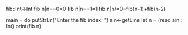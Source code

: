 
fib::Int->Int
fib n|n==0=0
fib n|n==1=1
fib n|n/=0=fib(n-1)+fib(n-2)


main = do
        putStrLn("Enter the fib index: ")
        ain<-getLine
        let n = (read ain:: Int)
        print(fib n)
